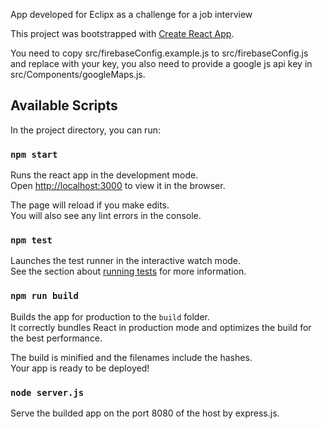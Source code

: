 App developed for Eclipx as a challenge for a job interview

This project was bootstrapped with [Create React App](https://github.com/facebookincubator/create-react-app).

You need to copy src/firebaseConfig.example.js to src/firebaseConfig.js and replace with your key, you also need to provide a google js api key in src/Components/googleMaps.js.
## Available Scripts

In the project directory, you can run:

### `npm start`

Runs the react app in the development mode.<br>
Open [http://localhost:3000](http://localhost:3000) to view it in the browser.

The page will reload if you make edits.<br>
You will also see any lint errors in the console.

### `npm test`

Launches the test runner in the interactive watch mode.<br>
See the section about [running tests](#running-tests) for more information.

### `npm run build`

Builds the app for production to the `build` folder.<br>
It correctly bundles React in production mode and optimizes the build for the best performance.

The build is minified and the filenames include the hashes.<br>
Your app is ready to be deployed!

### `node server.js`

Serve the builded app on the port 8080 of the host by express.js.
